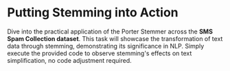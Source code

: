 # Putting Stemming into Action

Dive into the practical application of the Porter Stemmer across the **SMS Spam Collection dataset**. This task will showcase the transformation of text data through stemming, demonstrating its significance in NLP. Simply execute the provided code to observe stemming's effects on text simplification, no code adjustment required.